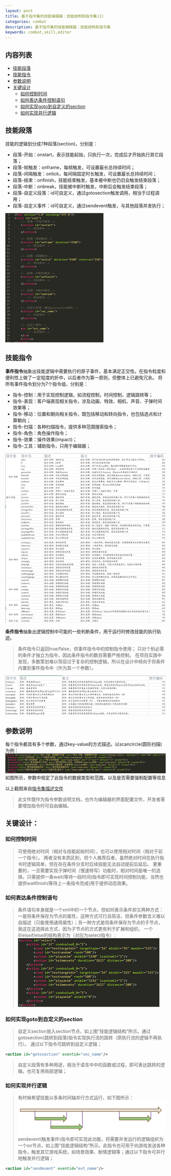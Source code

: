 ```yaml
---
layout: post
title: 基于指令集的技能编辑器：技能结构和指令集(2)
categories: combat
description: 基于指令集的技能编辑器：技能结构和指令集
keywords: combat,skill,editor
---
```


## 内容列表

- [技能段落](#技能段落)
- [技能指令](#技能指令)
- [参数说明](#参数说明)
- [关键设计](#关键设计)
    - [如何控制时间](#如何控制时间)
    - [如何表达条件控制语句](#如何表达条件控制语句)
    - [如何实现goto到自定义的section](#如何实现goto到自定义的section)
    - [如何实现并行逻辑](#如何实现并行逻辑)

## 技能段落

技能的逻辑划分成7种段落(section)，分别是：
+ 段落-开始：onstart，表示技能起始，只执行一次，完成后才开始执行其它段落；
+ 段落-帧触发：onframe，每帧触发，可设置最长总持续时间；
+ 段落-间隔触发：ontick，每间隔固定时长触发，可设置最长总持续时间；
+ 段落-结束：onfinish，技能结束触发，基本被中断也仍旧会触发结束段落；
+ 段落-中断：onbreak，技能被中断时触发，中断后会触发结束段落；
+ 段落-自定义段落：id可自定义，通过gotosection触发调用，相当于过程调用；
+ 段落-自定义事件：id可自定义，通过sendevent触发，与其他段落并发执行；

![段落结构](/images/posts/visualskilleditor/guild-sections.png)

## 技能指令

**事件指令**抽象出技能逻辑中需要执行的原子事件，基本满足正交性。在指令粒度和便利性上做了一定程度的折中，以后者作为第一原则，但整体上已避免冗余。
将所有事件指令划分为7个指令组，分别是：
+ 指令-控制：用于实现控制逻辑，如流程控制，时间控制，逻辑跳转等；
+ 指令-表现：客户端表现相关指令，涉及动画、特效、相机、声音、子弹时间效果等；
+ 指令-移动：位置和朝向相关指令，既包括移动和转向指令，也包括选点和计算朝向；
+ 指令-扫描：各种扫描指令，提供多种范围搜索指令；
+ 指令-角色：角色操作指令；
+ 指令-效果：操作效果(impact)；
+ 指令-工具：辅助指令，只用于编辑器；

![事件指令列表1](/images/posts/visualskilleditor/guild-actions1.png)
![事件指令列表1](/images/posts/visualskilleditor/guild-actions2.png)

**条件指令**抽象出逻辑控制中可能的一些判断条件，用于运行时修改技能的执行轨迹。
>条件指令只返回true/false，供事件指令中的控制指令使用；
>只对个别必需的条件才独立为指令，因此条件指令的数目需要严格控制。
在项目实践中发现，多数策划难以驾驭过于复杂的控制逻辑，所以在设计中倾向于将条件内置到事件指令中（作为其一个参数）。

![条件指令列表](/images/posts/visualskilleditor/guild-conds.png)

## 参数说明

每个指令都具有多个参数，通过key-value的方式描述。以scancircle(圆形扫描)为例：
![参数说明](/images/posts/visualskilleditor/guild-params.png)
如图所示，参数中规定了此指令的数据类型和范围，以及是否需要强制配置等信息

以上截图来自[指令集描述文件](https://github.com/River-Li-1024/VisualSkillEditor/blob/master/Bin/Config/SkillSpec.xml)
>此文件既作为指令参数说明文档，也作为编辑器的界面配置文件，开发者需要增加指令时可自由编辑。


## 关键设计：

### 如何控制时间
> 可使用绝对时间（相对与技能起始时间），也可以使用相对时间（相对于前一个指令）。
两者没有本质区别，但个人推荐后者，虽然绝对时间在执行指令时逻辑简单，但在存在条件分支时后续技能无法自动提前后延后。
更重要的，一旦需要实现子弹时间（慢速特写）功能时，相对时间是唯一的选择。只需提供一条wait(等待一段时间)指令即可实现时间控制功能，当然也提供waitfinish(等待上一条指令完成)用于提供动态效果。

### 如何表达条件控制语句
> 条件语句本身就是一个xml中的一个节点，但如何表示条件却又两种方式：一是将条件保存为节点的属性，这种方式可行且简洁，但条件参数含义难以自描述（只能使用通用属性）；另一种方式是将条件保存为节点的子节点，我这在这选择此方式，因为子节点的方式更有利于扩展和组织。
> 一个if/elseif/else的结构表示为（对应为select指令）:
> ![select语句](/images/posts/visualskilleditor/select.png)

### 如何实现goto到自定义的section
> 自定义section放入section节点，如上图“技能逻辑结构”所示。通过gotosection(跳转到段落)指令实现执行流的跳转（原执行流的逻辑不再执行）。
通过以下指令可跳转到自定义逻辑；
``` xml
<action id="gotosection" eventid="sec_name"/>
```
> 自定义段落有多种用途，相当于语言中中的函数或过程，即可表达跳转的逻辑，也可复用局部逻辑；

### 如何实现并行逻辑
> 有时候希望技能以多条时间轴并行方式运行，如下图所示：
> ![并行](/images/posts/visualskilleditor/concurrent.png)
> sendevent(触发事件)指令即可实现此功能，将需要并发运行的逻辑组织为一个on节点，如上图“技能逻辑结构”所示。此指令也可用于向游戏发送各种指令，触发其它游戏系统，如场景效果、剧情逻辑等；通过以下指令可并行地触发并行逻辑；
```xml
<action id="sendevent" eventid="evt_name"/>
```